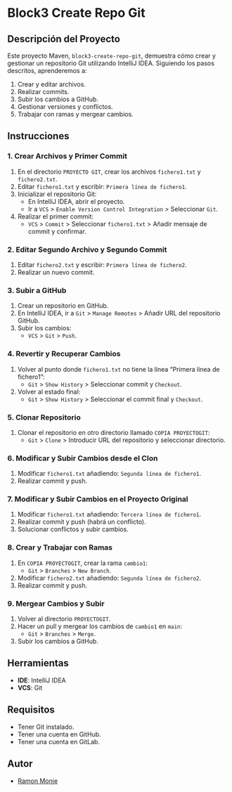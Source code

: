 # Block3 Create Repo Git

## Descripción del Proyecto

Este proyecto Maven, `block3-create-repo-git`, demuestra cómo crear y gestionar un repositorio Git utilizando IntelliJ IDEA. Siguiendo los pasos descritos, aprenderemos a:

1. Crear y editar archivos.
2. Realizar commits.
3. Subir los cambios a GitHub.
4. Gestionar versiones y conflictos.
5. Trabajar con ramas y mergear cambios.

## Instrucciones

### 1. Crear Archivos y Primer Commit

1. En el directorio `PROYECTO GIT`, crear los archivos `fichero1.txt` y `fichero2.txt`.
2. Editar `fichero1.txt` y escribir: `Primera línea de fichero1`.
3. Inicializar el repositorio Git:
   - En IntelliJ IDEA, abrir el proyecto.
   - Ir a `VCS` > `Enable Version Control Integration` > Seleccionar `Git`.
4. Realizar el primer commit:
   - `VCS` > `Commit` > Seleccionar `fichero1.txt` > Añadir mensaje de commit y confirmar.

### 2. Editar Segundo Archivo y Segundo Commit

1. Editar `fichero2.txt` y escribir: `Primera línea de fichero2`.
2. Realizar un nuevo commit.

### 3. Subir a GitHub

1. Crear un repositorio en GitHub.
2. En IntelliJ IDEA, ir a `Git` > `Manage Remotes` > Añadir URL del repositorio GitHub.
3. Subir los cambios:
   - `VCS` > `Git` > `Push`.

### 4. Revertir y Recuperar Cambios

1. Volver al punto donde `fichero1.txt` no tiene la línea “Primera línea de fichero1”:
   - `Git` > `Show History` > Seleccionar commit y `Checkout`.
2. Volver al estado final:
   - `Git` > `Show History` > Seleccionar el commit final y `Checkout`.

### 5. Clonar Repositorio

1. Clonar el repositorio en otro directorio llamado `COPIA PROYECTOGIT`:
   - `Git` > `Clone` > Introducir URL del repositorio y seleccionar directorio.

### 6. Modificar y Subir Cambios desde el Clon

1. Modificar `fichero1.txt` añadiendo: `Segunda línea de fichero1`.
2. Realizar commit y push.

### 7. Modificar y Subir Cambios en el Proyecto Original

1. Modificar `fichero1.txt` añadiendo: `Tercera línea de fichero1`.
2. Realizar commit y push (habrá un conflicto).
3. Solucionar conflictos y subir cambios.

### 8. Crear y Trabajar con Ramas

1. En `COPIA PROYECTOGIT`, crear la rama `cambio1`:
   - `Git` > `Branches` > `New Branch`.
2. Modificar `fichero2.txt` añadiendo: `Segunda línea de fichero2`.
3. Realizar commit y push.

### 9. Mergear Cambios y Subir

1. Volver al directorio `PROYECTOGIT`.
2. Hacer un pull y mergear los cambios de `cambio1` en `main`:
   - `Git` > `Branches` > `Merge`.
3. Subir los cambios a GitHub.

## Herramientas

- **IDE**: IntelliJ IDEA
- **VCS**: Git

## Requisitos

- Tener Git instalado.
- Tener una cuenta en GitHub.
- Tener una cuenta en GitLab.

## Autor

- [Ramon Monje](https://gitlab.nfqsolutions.es/nworld/nter/engineering/develop-team/ramon-monje/block3-create-repo-git)

